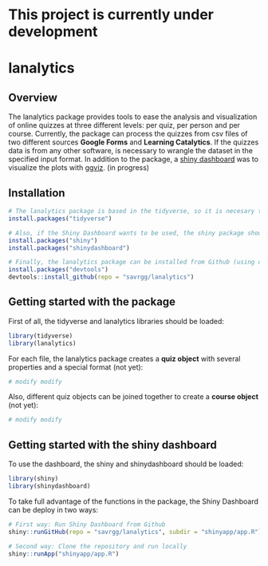 
<!-- README.md is generated from README.Rmd. Please edit that file -->
**This project is currently under development**
===============================================

lanalytics
==========

Overview
--------

The lanalytics package provides tools to ease the analysis and visualization of online quizzes at three different levels: per quiz, per person and per course. Currently, the package can process the quizzes from csv files of two different sources **Google Forms** and **Learning Catalytics**. If the quizzes data is from any other software, is necessary to wrangle the dataset in the specified input format. In addition to the package, a [shiny dashboard](https://rstudio.github.io/shinydashboard/) was to visualize the plots with [ggviz](http://ggvis.rstudio.com/). (in progress)

Installation
------------

``` r
# The lanalytics package is based in the tidyverse, so it is necesary to install this package:
install.packages("tidyverse")

# Also, if the Shiny Dashboard wants to be used, the shiny package should be installed:
install.packages("shiny")
install.packages("shinydashboard")

# Finally, the lanalytics package can be installed from Github (using devtools library):
install.packages("devtools")
devtools::install_github(repo = "savrgg/lanalytics")
```

Getting started with the package
--------------------------------

First of all, the tidyverse and lanalytics libraries should be loaded:

``` r
library(tidyverse)
library(lanalytics)
```

For each file, the lanalytics package creates a **quiz object** with several properties and a special format (not yet):

``` r
# modify modify
```

Also, different quiz objects can be joined together to create a **course object** (not yet):

``` r
# modify modify
```

Getting started with the shiny dashboard
----------------------------------------

To use the dashboard, the shiny and shinydashboard should be loaded:

``` r
library(shiny)
library(shinydashboard)
```

To take full advantage of the functions in the package, the Shiny Dashboard can be deploy in two ways:

``` r
# First way: Run Shiny Dashboard from Github
shiny::runGitHub(repo = "savrgg/lanalytics", subdir = "shinyapp/app.R")

# Second way: Clone the repository and run locally
shiny::runApp("shinyapp/app.R")
```

<!-- #  -->
<!-- # At per quiz level,  -->
<!-- #  -->
<!-- # It is especially designed to process the outputs from Learning Catalytics software and from Google Forms -->
<!-- #  -->
<!-- # and functions and quizzes from three source of data. The first  -->
<!-- #  -->
<!-- # For each quiz, the package creates a quizz object -->
<!-- #  -->
<!-- # For each course, the package creates a course object -->
<!-- #  -->
<!-- # As an additional tool,  -->
<!-- #  -->
<!-- # Analysis of student data from quizzes -->
<!-- #  -->
<!-- # Files: -->
<!-- #  -->
<!-- # 1. parsequizzes.R -->
<!-- #  -->
<!-- # - First data parsing step - this script is designed to be run exactly once at  -->
<!-- #     the beginning of the data analysis process -->
<!-- # - Takes xlsx file for each quiz as downloaded from Learning Catalytics -->
<!-- # - Assigns each student a unique random identifier -->
<!-- # - Creates 3 tables, all of which have one row per student ID, and one column per    -->
<!-- #     quiz question. Data in those tables are  -->
<!-- #     - Absolute time of answer -->
<!-- #     - Content of answer -->
<!-- #     - Correctness of answer (1 or 0) -->
<!-- #     All three tables are saved into xlsx files -->
<!-- # - Creates an additional (confidential) table of student IDs and names, to be -->
<!-- #     stored in a safe place -->
<!-- #  -->
<!-- #  -->
<!-- # 2. order_time.R -->
<!-- #  -->
<!-- # - Depends on parsequizzes.R -->
<!-- # - Takes absolute time stamp data as computed using parsequizzes.R -->
<!-- # - For each quiz and each student, computes  -->
<!-- #     - the order in which questions were answered -->
<!-- #     - the time it took to answer each question -->
<!-- #  -->
<!-- #  -->
<!-- # 3. easiness_time.R -->
<!-- #  -->
<!-- # - Depends on order_time.R, parsequizzes.R  -->
<!-- # - Takes time per question and correctness information -->
<!-- # - For each quiz question, compute -->
<!-- #     - item easiness (% of sdtudents who g) -->
<!-- #     - time to answeer item (median across all students) -->
<!-- # - scatter plots easiness vs time -->
<!-- #  -->
<!-- #  -->
<!-- # 4. guessers.R -->
<!-- #  -->
<!-- # - Depends on order_time.R, parsequizzes.R -->
<!-- # - Assumes that the first two and last two questions of each quiz are easy  -->
<!-- #     (in our case, because they are about study style and preparaation) -->
<!-- # - Uses time for those easy question as a threshold (i.e. fastest possible) -->
<!-- # - Computes questions answered below this threshold and classifies them as -->
<!-- #     - cheating, if the answer was correct -->
<!-- #     - guessing, if the answer was wrong -->
<!-- # - Plots overall occurence of guessing and cheating across quizzes and students -->
<!-- #  -->
<!-- # 5. easiness_time_level.R -->
<!-- #  -->
<!-- # - Depends on easiness_time.R -->
<!-- # - Also depends on a rating of cognitive level for each question (as provided by -->
<!-- #     the instructor, 1=low, 3=high) -->
<!-- # - Plots scatter plot of easiness vs time, colour-coded by cognitive level -->
<!-- #  -->
<!-- # 6. easiness_time_level_two_years.R -->
<!-- #  -->
<!-- # - Depends on easiness_time.R -->
<!-- # - Also depends on a rating of cognitive level for each question (as provided by -->
<!-- #     the instructor, 1=low, 3=high) -->
<!-- # - Does the same as easiness_time_level.R, but for two successive years -->
<!-- # - Plots data from both years side-by-side -->
<!-- #  -->
<!-- # 7. import_time_easiness.R -->
<!-- #  -->
<!-- # - Now obsolete!  -->
<!-- # - Helper script to import data from excel for further processing -->
<!-- # - Written in order to be able to use earlier data we processed in MATLAB -->
<!-- # - Not part of the analysis workflow if everything is done in lanalytics  -->
<!-- #  -->
<!-- # 8. small change -->
